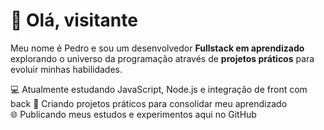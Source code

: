 # 🫡 Olá, visitante

Meu nome é Pedro e sou um desenvolvedor **Fullstack em aprendizado** explorando o universo da programação através de **projetos práticos** para evoluir minhas habilidades.

💻 Atualmente estudando JavaScript, Node.js e integração de front com back 
🚀 Criando projetos práticos para consolidar meu aprendizado  
🌐 Publicando meus estudos e experimentos aqui no GitHub
